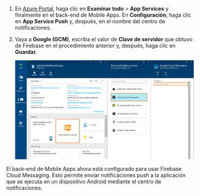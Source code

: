 
1. En [Azure Portal](https://portal.azure.com/), haga clic en **Examinar todo** > **App Services** y finalmente en el back-end de Mobile Apps. En **Configuración**, haga clic en **App Service Push** y, después, en el nombre del centro de notificaciones.
2. Vaya a **Google (GCM)**, escriba el valor de **Clave de servidor** que obtuvo de Firebase en el procedimiento anterior y, después, haga clic en **Guardar**.

    ![Establezca la clave de API de GCM en el portal](./media/app-service-mobile-android-configure-push/mobile-push-api-key.png)

El back-end de·Mobile Apps ahora está configurado para usar Firebase Cloud Messaging. Esto permite enviar notificaciones push a la aplicación que se ejecuta en un dispositivo Android mediante el centro de notificaciones.

<!-- URLs. -->


<!-- images -->


<!--HONumber=Dec16_HO2-->


